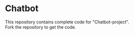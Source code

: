 # Chatbot
This repository contains complete code for "Chatbot-project". <br/>
Fork the repository to get the code.
